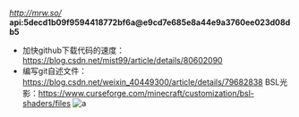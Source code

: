 *http://mrw.so/*  
**api:5decd1b09f9594418772bf6a@e9cd7e685e8a44e9a3760ee023d08db5**  
* 加快github下载代码的速度：https://blog.csdn.net/mist99/article/details/80602090  
* 编写git自述文件：https://blog.csdn.net/weixin_40449300/article/details/79682838
BSL光影：https://www.curseforge.com/minecraft/customization/bsl-shaders/files
![a](https://github.com/LukasHe0908/Lukas/blob/master/logo/README-1.png)  
